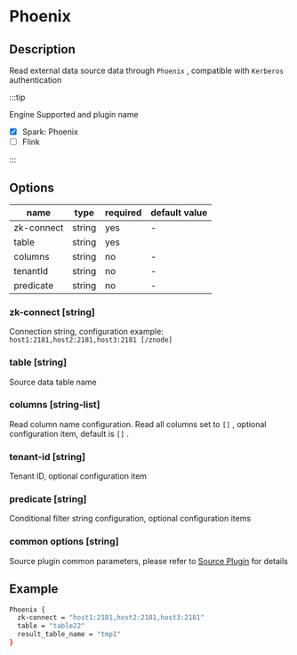 # Phoenix

## Description

Read external data source data through `Phoenix` , compatible with `Kerberos`  authentication

:::tip

Engine Supported and plugin name

* [x] Spark: Phoenix
* [ ] Flink

:::

## Options

| name       | type   | required | default value |
| ---------- | ------ | -------- | ------------- |
| zk-connect | string | yes      | -             |
| table      | string | yes      |               |
| columns    | string | no       | -             |
| tenantId   | string | no       | -             |
| predicate  | string | no       | -             |

### zk-connect [string]

Connection string, configuration example: `host1:2181,host2:2181,host3:2181 [/znode]`

### table [string]

Source data table name

### columns [string-list]

Read column name configuration. Read all columns set to `[]` , optional configuration item, default is `[]` .

### tenant-id [string]

Tenant ID, optional configuration item

### predicate [string]

Conditional filter string configuration, optional configuration items

### common options [string]

Source plugin common parameters, please refer to [Source Plugin](common-options.mdx) for details

## Example

```bash
Phoenix {
  zk-connect = "host1:2181,host2:2181,host3:2181"
  table = "table22"
  result_table_name = "tmp1"
}
```
